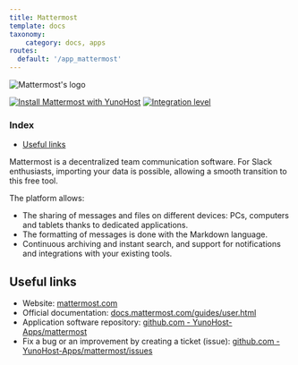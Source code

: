 ```yaml
---
title: Mattermost
template: docs
taxonomy:
    category: docs, apps
routes:
  default: '/app_mattermost'
---
```


![Mattermost's logo](image://mattermost_logo.svg?resize=,80)

[![Install Mattermost with YunoHost](https://install-app.yunohost.org/install-with-yunohost.png)](https://install-app.yunohost.org/?app=mattermost) [![Integration level](https://dash.yunohost.org/integration/mattermost.svg)](https://dash.yunohost.org/appci/app/mattermost)

### Index

- [Useful links](#useful-links)

Mattermost is a decentralized team communication software. For Slack enthusiasts, importing your data is possible, allowing a smooth transition to this free tool.

The platform allows:
* The sharing of messages and files on different devices: PCs, computers and tablets thanks to dedicated applications.
* The formatting of messages is done with the Markdown language.
* Continuous archiving and instant search, and support for notifications and integrations with your existing tools.

## Useful links

+ Website: [mattermost.com](https://mattermost.com)
+ Official documentation: [docs.mattermost.com/guides/user.html](https://docs.mattermost.com/guides/user.html)
+ Application software repository: [github.com - YunoHost-Apps/mattermost](https://github.com/YunoHost-Apps/mattermost_ynh)
+ Fix a bug or an improvement by creating a ticket (issue): [github.com - YunoHost-Apps/mattermost/issues](https://github.com/YunoHost-Apps/mattermost_ynh/issues)
